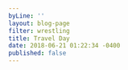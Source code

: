 ```yaml
---
byLine: ''
layout: blog-page
filter: wrestling
title: Travel Day
date: 2018-06-21 01:22:34 -0400
published: false
---
```

